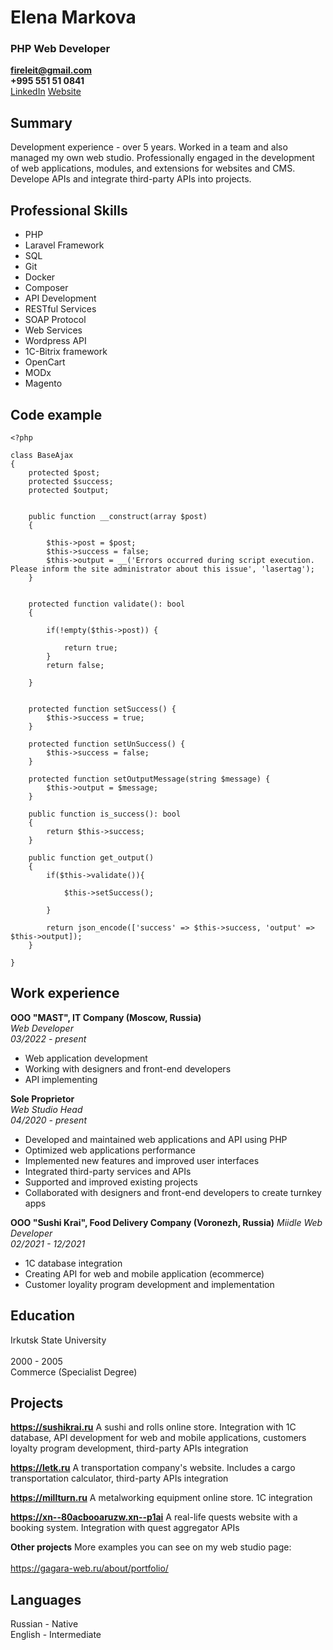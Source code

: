 # Elena Markova

### PHP Web Developer

**fireleit@gmail.com**<br>
**+995 551 51 0841**<br>
[LinkedIn](https://www.linkedin.com/in/fireleit/)
[Website](https://gagara-web.ru/about/portfolio/)



## Summary


Development experience - over 5 years. Worked in a team and also managed my own web studio. Professionally engaged in the development of web applications, modules, and extensions for websites and CMS. Develope APIs and integrate third-party APIs into projects.



## Professional Skills


* PHP
* Laravel Framework
* SQL
* Git
* Docker
* Composer
* API Development
* RESTful Services
* SOAP Protocol
* Web Services
* Wordpress API
* 1C-Bitrix framework	
* OpenCart
* MODx
* Magento	

 
## Code example


```
<?php

class BaseAjax
{    
    protected $post;
    protected $success;
    protected $output;

    
    public function __construct(array $post)
    {

        $this->post = $post;
        $this->success = false;
        $this->output = __('Errors occurred during script execution. Please inform the site administrator about this issue', 'lasertag');
    }


    protected function validate(): bool
    {

        if(!empty($this->post)) {

            return true;
        }
        return false;
        
    }


    protected function setSuccess() {
        $this->success = true;
    }

    protected function setUnSuccess() {
        $this->success = false;
    }

    protected function setOutputMessage(string $message) {
        $this->output = $message;
    }
        
    public function is_success(): bool
    {
        return $this->success;
    }

    public function get_output()
    {
        if($this->validate()){

            $this->setSuccess();
            
        }

        return json_encode(['success' => $this->success, 'output' => $this->output]);
    }

}
```


## Work experience


**OOO	"MAST", IT Company (Moscow, Russia)**<br>
*Web Developer*<br>
*03/2022 - present*

* Web application development
* Working with designers and front-end developers
* API implementing


**Sole Proprietor**<br>
*Web Studio Head*<br>
*04/2020 - present*

* Developed and maintained web applications and API using PHP
* Optimized web applications performance
* Implemented new features and improved user interfaces
* Integrated third-party services and APIs
* Supported and improved existing projects
* Collaborated with designers and front-end developers to create turnkey apps


**OOO "Sushi Krai", Food Delivery Company (Voronezh, Russia)**
*Miidle Web Developer*<br>
*02/2021 - 12/2021*<br>

* 1С database integration
* Creating API for web and mobile application (ecommerce)
* Customer loyality program development and implementation


## Education


Irkutsk State University<br>	
2000 - 2005<br>
Commerce (Specialist Degree)



## Projects			


**https://sushikrai.ru**
A sushi and rolls online store. Integration with 1C database, API development for web and mobile applications, customers loyalty program development, third-party APIs integration

**https://letk.ru**
A transportation company's website. Includes a cargo transportation calculator,	third-party APIs integration

**https://millturn.ru**
A metalworking equipment online store. 1C integration

**https://xn--80acbooaruzw.xn--p1ai**
A  real-life  quests  website  with  a  booking  system.  Integration  with  quest aggregator APIs

**Other projects**
More examples you can see on my web studio page:<br>	
https://gagara-web.ru/about/portfolio/


## Languages


Russian - Native<br>
English - Intermediate